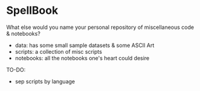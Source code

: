 # SpellBook

What else would you name your personal repository of miscellaneous code & notebooks?

- data: has some small sample datasets & some ASCII Art
- scripts: a collection of misc scripts
- notebooks: all the notebooks one's heart could desire


TO-DO:
- sep scripts by language
